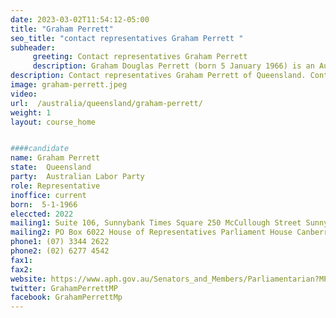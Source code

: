 ```yaml
---
date: 2023-03-02T11:54:12-05:00
title: "Graham Perrett"
seo_title: "contact representatives Graham Perrett "
subheader:
     greeting: Contact representatives Graham Perrett
     description: Graham Douglas Perrett (born 5 January 1966) is an Australian politician who has been a member of the House of Representatives since 2007, representing the Queensland seat of Moreton for the Australian Labor Party (ALP). He worked as a schoolteacher, solicitor, and political staffer before entering parliament.
description: Contact representatives Graham Perrett of Queensland. Contact information for Graham Perrett includes email address, phone number, and mailing address.
image: graham-perrett.jpeg
video:
url:  /australia/queensland/graham-perrett/
weight: 1
layout: course_home


####candidate
name: Graham Perrett
state:	Queensland
party:	Australian Labor Party
role: Representative
inoffice: current
born:  5-1-1966
eleccted: 2022
mailing1: Suite 106, Sunnybank Times Square 250 McCullough Street Sunnybank, QLD, 4109
mailing2: PO Box 6022 House of Representatives Parliament House Canberra ACT 2600
phone1:	(07) 3344 2622
phone2: (02) 6277 4542
fax1:
fax2:
website: https://www.aph.gov.au/Senators_and_Members/Parliamentarian?MPID=HVP
twitter: GrahamPerrettMP
facebook: GrahamPerrettMp
---
```

